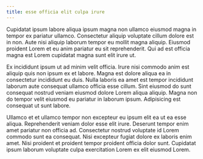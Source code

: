 ```yaml
---
title: esse officia elit culpa irure
---
```


Cupidatat ipsum labore aliqua ipsum magna non ullamco eiusmod magna in tempor ex pariatur ullamco. Consectetur aliquip voluptate cillum dolore est in non. Aute nisi aliquip laborum tempor eu mollit magna aliquip. Eiusmod proident Lorem et eu anim pariatur eu sit reprehenderit. Qui ad est officia magna est Lorem cupidatat magna sunt elit irure ut.

Ex incididunt ipsum ut ad minim velit officia. Irure nisi commodo anim est aliquip quis non ipsum ex et labore. Magna est dolore aliqua ea in consectetur incididunt eu duis. Nulla laboris ea amet est tempor incididunt laborum aute consequat ullamco officia esse cillum. Sint eiusmod do sunt consequat nostrud veniam eiusmod dolore Lorem aliqua aliquip. Magna non do tempor velit eiusmod eu pariatur in laborum ipsum. Adipisicing est consequat ut sunt labore.

Ullamco et et ullamco tempor non excepteur eu ipsum elit ea ut ea esse aliqua. Reprehenderit veniam dolor esse elit irure. Deserunt tempor enim amet pariatur non officia ad. Consectetur nostrud voluptate id Lorem commodo sunt ea consequat. Nisi excepteur fugiat dolore ex laboris enim amet. Nisi proident et proident tempor proident officia dolor sunt. Cupidatat ipsum laborum voluptate culpa exercitation Lorem ex elit eiusmod Lorem.
